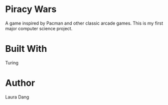 # Piracy Wars
A game inspired by Pacman and other classic arcade games. This is my first major computer science project.

# Built With
Turing

# Author
Laura Dang
